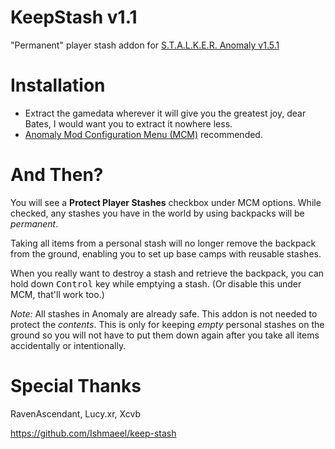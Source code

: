 # KeepStash v1.1
"Permanent" player stash addon for [S.T.A.L.K.E.R. Anomaly v1.5.1](https://www.moddb.com/mods/stalker-anomaly)

# Installation
* Extract the gamedata wherever it will give you the greatest joy, dear Bates, I would want you to extract it nowhere less. 
* [Anomaly Mod Configuration Menu (MCM)](https://www.moddb.com/mods/stalker-anomaly/addons/anomaly-mod-configuration-menu) recommended.

# And Then?
You will see a **Protect Player Stashes** checkbox under MCM options. While checked, any stashes you have in the world by using backpacks will be *permanent*.

Taking all items from a personal stash will no longer remove the backpack from the ground, enabling you to set up base camps with reusable stashes.

When you really want to destroy a stash and retrieve the backpack, you can hold down <kbd>Control</kbd> key while emptying a stash. (Or disable this under MCM, that'll work too.)

*Note:* All stashes in Anomaly are already safe. This addon is not needed to protect the *contents*. 
This is only for keeping *empty* personal stashes on the ground so you will not have to put them down again after you take all items accidentally or intentionally.

# Special Thanks
RavenAscendant, Lucy.xr, Xcvb

https://github.com/Ishmaeel/keep-stash